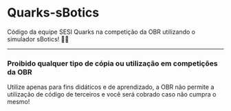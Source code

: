 # Quarks-sBotics
Código da equipe SESI Quarks na competição da OBR utilizando o simulador sBotics! 🥰✨

---
### **Proibido qualquer tipo de cópia ou utilização em competições da OBR**
Utilize apenas para fins didáticos e de aprendizado, a OBR não permite a utilização de código de terceiros e você será cobrado caso não cumpra o mesmo!

